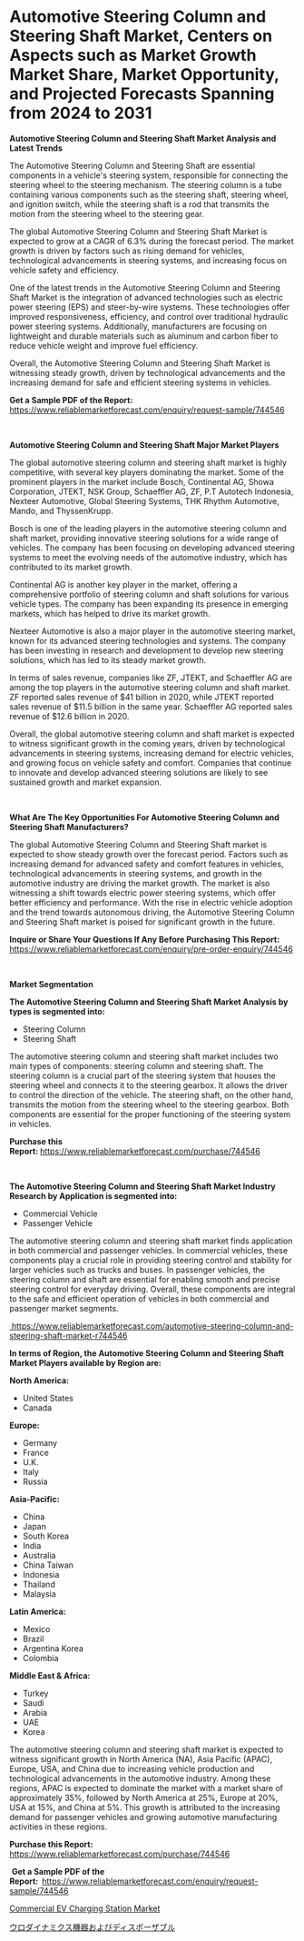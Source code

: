 <p><h1>Automotive Steering Column and Steering Shaft Market, Centers on Aspects such as Market Growth Market Share, Market Opportunity, and Projected Forecasts Spanning from 2024 to 2031</h1></p><p><strong>Automotive Steering Column and Steering Shaft Market Analysis and Latest Trends</strong></p>
<p><p>The Automotive Steering Column and Steering Shaft are essential components in a vehicle's steering system, responsible for connecting the steering wheel to the steering mechanism. The steering column is a tube containing various components such as the steering shaft, steering wheel, and ignition switch, while the steering shaft is a rod that transmits the motion from the steering wheel to the steering gear.</p><p>The global Automotive Steering Column and Steering Shaft Market is expected to grow at a CAGR of 6.3% during the forecast period. The market growth is driven by factors such as rising demand for vehicles, technological advancements in steering systems, and increasing focus on vehicle safety and efficiency.</p><p>One of the latest trends in the Automotive Steering Column and Steering Shaft Market is the integration of advanced technologies such as electric power steering (EPS) and steer-by-wire systems. These technologies offer improved responsiveness, efficiency, and control over traditional hydraulic power steering systems. Additionally, manufacturers are focusing on lightweight and durable materials such as aluminum and carbon fiber to reduce vehicle weight and improve fuel efficiency.</p><p>Overall, the Automotive Steering Column and Steering Shaft Market is witnessing steady growth, driven by technological advancements and the increasing demand for safe and efficient steering systems in vehicles.</p></p>
<p><strong>Get a Sample PDF of the Report:&nbsp;</strong> <a href="https://www.reliablemarketforecast.com/enquiry/request-sample/744546">https://www.reliablemarketforecast.com/enquiry/request-sample/744546</a></p>
<p>&nbsp;</p>
<p><strong>Automotive Steering Column and Steering Shaft Major Market Players</strong></p>
<p><p>The global automotive steering column and steering shaft market is highly competitive, with several key players dominating the market. Some of the prominent players in the market include Bosch, Continental AG, Showa Corporation, JTEKT, NSK Group, Schaeffler AG, ZF, P.T Autotech Indonesia, Nexteer Automotive, Global Steering Systems, THK Rhythm Automotive, Mando, and ThyssenKrupp.</p><p>Bosch is one of the leading players in the automotive steering column and shaft market, providing innovative steering solutions for a wide range of vehicles. The company has been focusing on developing advanced steering systems to meet the evolving needs of the automotive industry, which has contributed to its market growth. </p><p>Continental AG is another key player in the market, offering a comprehensive portfolio of steering column and shaft solutions for various vehicle types. The company has been expanding its presence in emerging markets, which has helped to drive its market growth.</p><p>Nexteer Automotive is also a major player in the automotive steering market, known for its advanced steering technologies and systems. The company has been investing in research and development to develop new steering solutions, which has led to its steady market growth.</p><p>In terms of sales revenue, companies like ZF, JTEKT, and Schaeffler AG are among the top players in the automotive steering column and shaft market. ZF reported sales revenue of $41 billion in 2020, while JTEKT reported sales revenue of $11.5 billion in the same year. Schaeffler AG reported sales revenue of $12.6 billion in 2020.</p><p>Overall, the global automotive steering column and shaft market is expected to witness significant growth in the coming years, driven by technological advancements in steering systems, increasing demand for electric vehicles, and growing focus on vehicle safety and comfort. Companies that continue to innovate and develop advanced steering solutions are likely to see sustained growth and market expansion.</p></p>
<p>&nbsp;</p>
<p><strong>What Are The Key Opportunities For Automotive Steering Column and Steering Shaft Manufacturers?</strong></p>
<p><p>The global Automotive Steering Column and Steering Shaft market is expected to show steady growth over the forecast period. Factors such as increasing demand for advanced safety and comfort features in vehicles, technological advancements in steering systems, and growth in the automotive industry are driving the market growth. The market is also witnessing a shift towards electric power steering systems, which offer better efficiency and performance. With the rise in electric vehicle adoption and the trend towards autonomous driving, the Automotive Steering Column and Steering Shaft market is poised for significant growth in the future.</p></p>
<p><strong>Inquire or Share Your Questions If Any Before Purchasing This Report:</strong> <a href="https://www.reliablemarketforecast.com/enquiry/pre-order-enquiry/744546">https://www.reliablemarketforecast.com/enquiry/pre-order-enquiry/744546</a></p>
<p>&nbsp;</p>
<p><strong>Market Segmentation</strong></p>
<p><strong>The Automotive Steering Column and Steering Shaft Market Analysis by types is segmented into:</strong></p>
<p><ul><li>Steering Column</li><li>Steering Shaft</li></ul></p>
<p><p>The automotive steering column and steering shaft market includes two main types of components: steering column and steering shaft. The steering column is a crucial part of the steering system that houses the steering wheel and connects it to the steering gearbox. It allows the driver to control the direction of the vehicle. The steering shaft, on the other hand, transmits the motion from the steering wheel to the steering gearbox. Both components are essential for the proper functioning of the steering system in vehicles.</p></p>
<p><strong>Purchase this Report:&nbsp;</strong><a href="https://www.reliablemarketforecast.com/purchase/744546">https://www.reliablemarketforecast.com/purchase/744546</a></p>
<p>&nbsp;</p>
<p><strong>The Automotive Steering Column and Steering Shaft Market Industry Research by Application is segmented into:</strong></p>
<p><ul><li>Commercial Vehicle</li><li>Passenger Vehicle</li></ul></p>
<p><p>The automotive steering column and steering shaft market finds application in both commercial and passenger vehicles. In commercial vehicles, these components play a crucial role in providing steering control and stability for larger vehicles such as trucks and buses. In passenger vehicles, the steering column and shaft are essential for enabling smooth and precise steering control for everyday driving. Overall, these components are integral to the safe and efficient operation of vehicles in both commercial and passenger market segments.</p></p>
<p><a href="https://www.reliablemarketforecast.com/automotive-steering-column-and-steering-shaft-market-r744546">&nbsp;https://www.reliablemarketforecast.com/automotive-steering-column-and-steering-shaft-market-r744546</a></p>
<p><strong>In terms of Region, the Automotive Steering Column and Steering Shaft Market Players available by Region are:</strong></p>
<p>
    <p> <strong> North America: </strong>
        <ul>
            <li>United States</li>
            <li>Canada</li>
        </ul>
        </p> 
    <p> <strong> Europe: </strong>
        <ul>
            <li>Germany</li>
            <li>France</li>
            <li>U.K.</li>
            <li>Italy</li>
            <li>Russia</li>
        </ul>
        </p> 
    <p> <strong> Asia-Pacific: </strong>
        <ul>
            <li>China</li>
            <li>Japan</li>
            <li>South Korea</li>
            <li>India</li>
            <li>Australia</li>
            <li>China Taiwan</li>
            <li>Indonesia</li>
            <li>Thailand</li>
            <li>Malaysia</li>
        </ul>
        </p> 
    <p> <strong> Latin America: </strong>
        <ul>
            <li>Mexico</li>
            <li>Brazil</li>
            <li>Argentina Korea</li>
            <li>Colombia</li>
        </ul>
        </p> 
    <p> <strong> Middle East & Africa: </strong>
        <ul>
            <li>Turkey</li>
            <li>Saudi</li>
            <li>Arabia</li>
            <li>UAE</li>
            <li>Korea</li>
        </ul>
    </p>
    </p>
<p><p>The automotive steering column and steering shaft market is expected to witness significant growth in North America (NA), Asia Pacific (APAC), Europe, USA, and China due to increasing vehicle production and technological advancements in the automotive industry. Among these regions, APAC is expected to dominate the market with a market share of approximately 35%, followed by North America at 25%, Europe at 20%, USA at 15%, and China at 5%. This growth is attributed to the increasing demand for passenger vehicles and growing automotive manufacturing activities in these regions.</p></p>
<p><strong>Purchase this Report: </strong><a href="https://www.reliablemarketforecast.com/purchase/744546">https://www.reliablemarketforecast.com/purchase/744546</a></p>
<p>&nbsp;<strong>Get a Sample PDF of the Report:&nbsp;&nbsp;</strong><a href="https://www.reliablemarketforecast.com/enquiry/request-sample/744546">https://www.reliablemarketforecast.com/enquiry/request-sample/744546</a></p>
<p><strong></strong></p>
<p><p><a href="https://view.publitas.com/reportprime-1/global-commercial-ev-charging-station-market-size-share-analysis-by-product-type-by-application-by-region-forecasts-2024-2031/">Commercial EV Charging Station Market</a></p><p><a href="https://github.com/laurenreichert/Market-Research-Report-List-2/blob/main/5810179187059.md">ウロダイナミクス機器およびディスポーザブル</a></p></p>